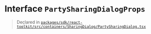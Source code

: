 # Interface `PartySharingDialogProps`
> Declared in [`packages/sdk/react-toolkit/src/containers/SharingDialog/PartySharingDialog.tsx`](.)

